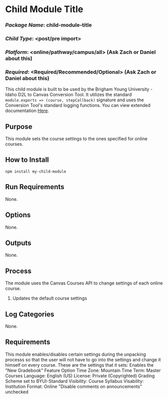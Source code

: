 # Child Module Title
### *Package Name*: child-module-title
### *Child Type*: <post/pre import>
### *Platform*: <online/pathway/campus/all> (Ask Zach or Daniel about this)
### *Required*: <Required/Recommended/Optional> (Ask Zach or Daniel about this)

This child module is built to be used by the Brigham Young University - Idaho D2L to Canvas Conversion Tool. It utilizes the standard `module.exports => (course, stepCallback)` signature and uses the Conversion Tool's standard logging functions. You can view extended documentation [Here](https://github.com/byuitechops/d2l-to-canvas-conversion-tool/tree/master/documentation).

## Purpose

This module sets the course settings to the ones specified for online courses.

## How to Install

```
npm install my-child-module
```

## Run Requirements

None.

## Options

None.

## Outputs

None.

## Process

The module uses the Canvas Courses API to change settings of each online course.

1. Updates the default course settings

## Log Categories

None.

## Requirements

This module enables/disables certain settings during the unpacking processs so that the user will not have to go into the settings and change it himself on every course.
These are the settings that it sets:
    Enables the "New Gradebook" Feature Option
    Time Zone: Mountain Time
    Term: Master Courses
    Language: English (US)
    License: Private (Copyrighted)
    Grading Scheme set to BYUI-Standard
    Visibility: Course
    Syllabus Visability: Institution
    Format: Online
    "Disable comments on announcements" unchecked